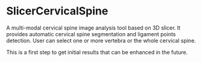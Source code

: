 # SlicerCervicalSpine

A multi-modal cervical spine image analysis tool based on 3D slicer. It provides automatic cervical spine segmentation and ligament points detection. User can select one or more vertebra or the whole cervical spine.  

This is a first step to get initial results that can be enhanced in the future.  
